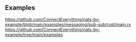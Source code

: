 ## Examples

https://github.com/ConnectEverything/nats-by-example/blob/main/examples/messaging/pub-sub/rust/main.rs
https://github.com/ConnectEverything/nats-by-example/tree/main/examples